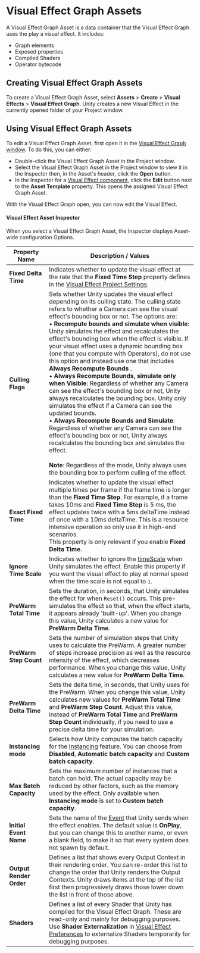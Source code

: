 # Visual Effect Graph Assets

A Visual Effect Graph Asset is a data container that the Visual Effect Graph uses the play a visual effect. It includes:

* Graph elements
* Exposed properties
* Compiled Shaders
* Operator bytecode

## Creating Visual Effect Graph Assets

To create a Visual Effect Graph Asset, select **Assets** > **Create** > **Visual Effects** > **Visual Effect Graph**. Unity creates a new Visual Effect in the currently opened folder of your Project window.

## Using Visual Effect Graph Assets

To edit a Visual Effect Graph Asset, first open it in the [Visual Effect Graph window](VisualEffectGraphWindow.md). To do this, you can either:

* Double-click the Visual Effect Graph Asset in the Project window.
* Select the Visual Effect Graph Asset in the Project window to view it in the Inspector then, in the Asset's header, click the **Open** button.
* In the Inspector for a [Visual Effect component](VisualEffectComponent.md#the-visual-effect-inspector), click the **Edit** button next to the **Asset Template** property. This opens the assigned Visual Effect Graph Asset.

With the Visual Effect Graph open, you can now edit the Visual Effect.

#### Visual Effect Asset Inspector

When you select a Visual Effect Graph Asset, the Inspector displays Asset-wide configuration Options.

| Property Name           | Description / Values                                         |
| ----------------------- | ------------------------------------------------------------ |
| **Fixed Delta Time**    | Indicates whether to update the visual effect at the rate that the **Fixed Time Step** property defines in the [Visual Effect Project Settings](VisualEffectProjectSettings.md). |
| **Culling Flags**       | Sets whether Unity updates the visual effect depending on its culling state. The culling state refers to whether a Camera can see the visual effect's bounding box or not. The options are:<br />&#8226; **Recompute bounds and simulate when visible**: Unity simulates the effect and recalculates the effect's bounding box when the effect is visible. If your visual effect uses a dynamic bounding box (one that you compute with Operators), do not use this option and instead use one that includes **Always Recompute Bounds** .<br /> &#8226; **Always Recompute Bounds, simulate only when Visible**: Regardless of whether any Camera can see the effect's bounding box or not, Unity always recalculates the bounding box. Unity only simulates the effect if a Camera can see the updated bounds.<br />&#8226; **Always Recompute Bounds and Simulate**:  Regardless of whether any Camera can see the effect's bounding box or not, Unity always recalculates the bounding box and simulates the effect.<br /><br />**Note**: Regardless of the mode, Unity always uses the bounding box to perform culling of the effect. |
| **Exact Fixed Time**    | Indicates whether to update the visual effect multiple times per frame if the frame time is longer than the **Fixed Time Step**. For example, if a frame takes 10ms and **Fixed Time Step** is 5 ms, the effect updates twice with a 5ms deltaTime instead of once with a 10ms deltaTime. This is a resource intensive operation so only use it in high-end scenarios.<br/>This property is only relevant if you enable **Fixed Delta Time**. |
| **Ignore Time Scale**   | Indicates whether to ignore the [timeScale](https://docs.unity3d.com/ScriptReference/Time-timeScale.html) when Unity simulates the effect. Enable this property if you want the visual effect to play at normal speed when the time scale is not equal to `1`. |
| **PreWarm Total Time**  | Sets the duration, in seconds, that Unity simulates the effect for when `Reset()` occurs. This pre-simulates the effect so that, when the effect starts, it appears already 'built-up'. When you change this value, Unity calculates a new value for **PreWarm Delta Time**. |
| **PreWarm Step Count**  | Sets the number of simulation steps that Unity uses to calculate the PreWarm. A greater number of steps increase precision as well as the resource intensity of the effect, which decreases performance. When you change this value, Unity calculates a new value for **PreWarm Delta Time**. |
| **PreWarm Delta Time**  | Sets the delta time, in seconds, that Unity uses for the PreWarm. When you change this value, Unity  calculates new values for **PreWarm Total Time** and **PreWarm Step Count**. Adjust this value, instead of **PreWarm Total Time** and **PreWarm Step Count** individually, if you need to use a precise delta time for your simulation. |
| **Instancing mode**     | Selects how Unity computes the batch capacity for the [Instancing](Instancing.md) feature. You can choose from **Disabled**, **Automatic batch capacity** and **Custom batch capacity**. |
| **Max Batch Capacity**  | Sets the maximum number of instances that a batch can hold. The actual capacity may be reduced by other factors, such as the memory used by the effect. Only available when **Instancing mode** is set to **Custom batch capacity**. |
| **Initial Event Name**  | Sets the name of the [Event](Events.md) that Unity sends when the effect enables. The default value is **OnPlay**, but you can change this to another name, or even a blank field, to make it so that every system does not spawn by default. |
| **Output Render Order** | Defines a list that shows every Output Context in their rendering order. You can re-order this list to change the order that Unity renders the Output Contexts. Unity draws items at the top of the list first then progressively draws those lower down the list in front of those above. |
| **Shaders**             | Defines a list of every Shader that Unity has compiled for the Visual Effect Graph. These are read-only and mainly for debugging purposes. Use **Shader Externalization** in [Visual Effect Preferences](VisualEffectPreferences.md) to externalize Shaders temporarily for debugging purposes. |
